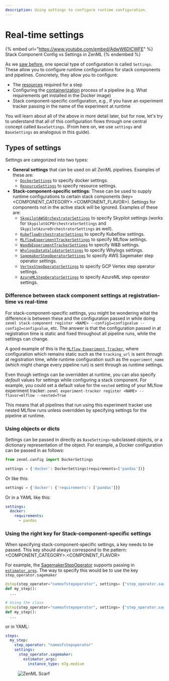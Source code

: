 ```yaml
---
description: Using settings to configure runtime configuration.
---
```


# Real-time settings

{% embed url="https://www.youtube.com/embed/AdwW6DlCWFE" %}
Stack Component Config vs Settings in ZenML
{% endembed %}

As we [saw before](broken-reference/), one special type of configuration is called `Settings`. These allow you to configure runtime configurations for stack components and pipelines. Concretely, they allow you to configure:

* The [resources](../../../how-to/use-remote-compute/scale-compute-to-the-cloud.md#specify-resource-requirements-for-steps) required for a step
* Configuring the [containerization](../../../how-to/customize-docker-builds/) process of a pipeline (e.g. What requirements get installed in the Docker image)
* Stack component-specific configuration, e.g., if you have an experiment tracker passing in the name of the experiment at runtime

You will learn about all of the above in more detail later, but for now, let's try to understand that all of this configuration flows through one central concept called `BaseSettings`. (From here on, we use `settings` and `BaseSettings` as analogous in this guide).

## Types of settings

Settings are categorized into two types:

* **General settings** that can be used on all ZenML pipelines. Examples of these are:
  * [`DockerSettings`](../../../how-to/customize-docker-builds/) to specify docker settings.
  * [`ResourceSettings`](../../../how-to/use-remote-compute/scale-compute-to-the-cloud.md#specify-resource-requirements-for-steps) to specify resource settings.
* **Stack-component-specific settings**: These can be used to supply runtime configurations to certain stack components (key= \<COMPONENT\_CATEGORY>.\<COMPONENT\_FLAVOR>). Settings for components not in the active stack will be ignored. Examples of these are:
  * [`SkypilotAWSOrchestratorSettings`](../../../how-to/component-guide/orchestrators/skypilot-vm.md) to specify Skypilot settings (works for `SkypilotGCPOrchestratorSettings` and `SkypilotAzureOrchestratorSettings` as well).
  * [`KubeflowOrchestratorSettings`](../../../how-to/component-guide/orchestrators/kubeflow.md) to specify Kubeflow settings.
  * [`MLflowExperimentTrackerSettings`](../../../how-to/component-guide/experiment-trackers/mlflow.md) to specify MLflow settings.
  * [`WandbExperimentTrackerSettings`](../../../how-to/component-guide/experiment-trackers/wandb.md) to specify W\&B settings.
  * [`WhylogsDataValidatorSettings`](../../../how-to/component-guide/data-validators/whylogs.md) to specify Whylogs settings.
  * [`SagemakerStepOperatorSettings`](../../../how-to/component-guide/step-operators/sagemaker.md) to specify AWS Sagemaker step operator settings.
  * [`VertexStepOperatorSettings`](../../../how-to/component-guide/step-operators/vertex.md) to specify GCP Vertex step operator settings.
  * [`AzureMLStepOeratorSettings`](../../../how-to/component-guide/step-operators/azureml.md) to specify AzureML step operator settings.

### Difference between stack component settings at registration-time vs real-time

For stack-component-specific settings, you might be wondering what the difference is between these and the configuration passed in while doing `zenml stack-component register <NAME> --config1=configvalue --config2=configvalue`, etc. The answer is that the configuration passed in at registration time is static and fixed throughout all pipeline runs, while the settings can change.

A good example of this is the [`MLflow Experiment Tracker`](../../../how-to/component-guide/experiment-trackers/mlflow.md), where configuration which remains static such as the `tracking_url` is sent through at registration time, while runtime configuration such as the `experiment_name` (which might change every pipeline run) is sent through as runtime settings.

Even though settings can be overridden at runtime, you can also specify _default_ values for settings while configuring a stack component. For example, you could set a default value for the `nested` setting of your MLflow experiment tracker: `zenml experiment-tracker register <NAME> --flavor=mlflow --nested=True`

This means that all pipelines that run using this experiment tracker use nested MLflow runs unless overridden by specifying settings for the pipeline at runtime.

### Using objects or dicts

Settings can be passed in directly as `BaseSettings`-subclassed objects, or a dictionary representation of the object. For example, a Docker configuration can be passed in as follows:

```python
from zenml.config import DockerSettings

settings = {'docker': DockerSettings(requirements=['pandas'])}
```

Or like this:

```python
settings = {'docker': {'requirements': ['pandas']}}
```

Or in a YAML like this:

```yaml
settings:
  docker:
    requirements:
      - pandas
```

### Using the right key for Stack-component-specific settings

When specifying stack-component-specific settings, a key needs to be passed. This key should always correspond to the pattern: \<COMPONENT\_CATEGORY>.\<COMPONENT\_FLAVOR>

For example, the [SagemakerStepOperator](../../../how-to/component-guide/step-operators/sagemaker.md) supports passing in [`estimator_args`](https://sdkdocs.zenml.io/latest/integration\_code\_docs/integrations-aws/#zenml.integrations.aws.flavors.sagemaker\_step\_operator\_flavor.SagemakerStepOperatorSettings). The way to specify this would be to use the key `step_operator.sagemaker`

```python
@step(step_operator="nameofstepoperator", settings= {"step_operator.sagemaker": {"estimator_args": {"instance_type": "m7g.medium"}}})
def my_step():
  ...

# Using the class
@step(step_operator="nameofstepoperator", settings= {"step_operator.sagemaker": SagemakerStepOperatorSettings(instance_type="m7g.medium")})
def my_step():
  ...
```

or in YAML:

```yaml
steps:
  my_step:
    step_operator: "nameofstepoperator"
    settings:
      step_operator.sagemaker:
        estimator_args:
          instance_type: m7g.medium
```

<figure><img src="https://static.scarf.sh/a.png?x-pxid=f0b4f458-0a54-4fcd-aa95-d5ee424815bc" alt="ZenML Scarf"><figcaption></figcaption></figure>
